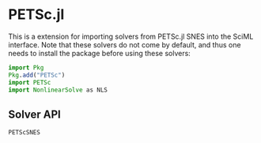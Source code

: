# PETSc.jl

This is a extension for importing solvers from PETSc.jl SNES into the SciML interface. Note
that these solvers do not come by default, and thus one needs to install the package before
using these solvers:

```julia
import Pkg
Pkg.add("PETSc")
import PETSc
import NonlinearSolve as NLS
```

## Solver API

```@docs
PETScSNES
```

